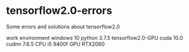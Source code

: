 # tensorflow2.0-errors
Some errors and solutions about tensorflow2.0

work environment
windows 10
python 3.7.5
tensorflow2.0-GPU
cuda 10.0
cudnn 7.6.5
CPU i5 9400f
GPU RTX2060
